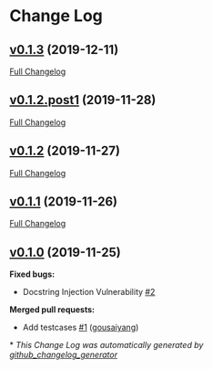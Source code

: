 # Change Log

## [v0.1.3](https://github.com/JarryShaw/walrus/tree/v0.1.3) (2019-12-11)
[Full Changelog](https://github.com/JarryShaw/walrus/compare/v0.1.2.post1...v0.1.3)

## [v0.1.2.post1](https://github.com/JarryShaw/walrus/tree/v0.1.2.post1) (2019-11-28)
[Full Changelog](https://github.com/JarryShaw/walrus/compare/v0.1.2...v0.1.2.post1)

## [v0.1.2](https://github.com/JarryShaw/walrus/tree/v0.1.2) (2019-11-27)
[Full Changelog](https://github.com/JarryShaw/walrus/compare/v0.1.1...v0.1.2)

## [v0.1.1](https://github.com/JarryShaw/walrus/tree/v0.1.1) (2019-11-26)
[Full Changelog](https://github.com/JarryShaw/walrus/compare/v0.1.0...v0.1.1)

## [v0.1.0](https://github.com/JarryShaw/walrus/tree/v0.1.0) (2019-11-25)
**Fixed bugs:**

- Docstring Injection Vulnerability [\#2](https://github.com/JarryShaw/walrus/issues/2)

**Merged pull requests:**

- Add testcases [\#1](https://github.com/JarryShaw/walrus/pull/1) ([gousaiyang](https://github.com/gousaiyang))



\* *This Change Log was automatically generated by [github_changelog_generator](https://github.com/skywinder/Github-Changelog-Generator)*